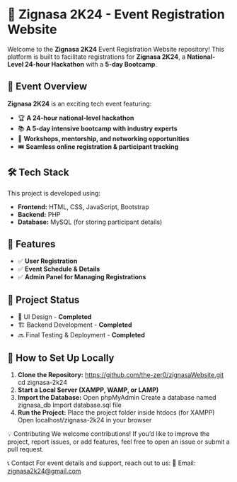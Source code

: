 # 🚀 Zignasa 2K24 - Event Registration Website  

Welcome to the **Zignasa 2K24** Event Registration Website repository! This platform is built to facilitate registrations for **Zignasa 2K24**, a **National-Level 24-hour Hackathon** with a **5-day Bootcamp**.  

## 📌 Event Overview  
**Zignasa 2K24** is an exciting tech event featuring:  
- 🏆 **A 24-hour national-level hackathon**  
- 📚 **A 5-day intensive bootcamp with industry experts**  
- 🚀 **Workshops, mentorship, and networking opportunities**  
- 🎟️ **Seamless online registration & participant tracking**  

## 🛠️ Tech Stack  
This project is developed using:  
- **Frontend:** HTML, CSS, JavaScript, Bootstrap  
- **Backend:** PHP  
- **Database:** MySQL (for storing participant details)  

## 🎯 Features  
- ✅ **User Registration**  
- ✅ **Event Schedule & Details**  
- ✅ **Admin Panel for Managing Registrations**  

## 🚧 Project Status  
- 🎨 UI Design - **Completed**  
- 🏗️ Backend Development - **Completed**
- 🔜 Final Testing & Deployment - **Completed**

## 📂 How to Set Up Locally  
1. **Clone the Repository:**
  https://github.com/the-zer0/zignasaWebsite.git
  cd zignasa-2k24
2. **Start a Local Server (XAMPP, WAMP, or LAMP)**
3. **Import the Database:**
  Open phpMyAdmin
  Create a database named zignasa_db
  Import database.sql file
4. **Run the Project:**
  Place the project folder inside htdocs (for XAMPP)
  Open localhost/zignasa-2k24 in your browser

💡 Contributing
We welcome contributions! If you’d like to improve the project, report issues, or add features, feel free to open an issue or submit a pull request.

📞 Contact
For event details and support, reach out to us:
📧 Email: zignasa2k24@gmail.com

